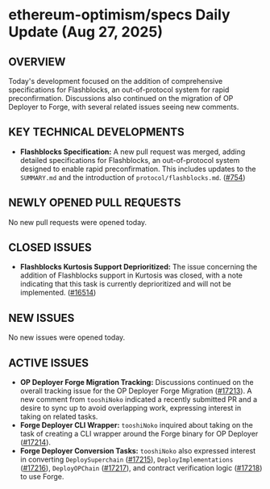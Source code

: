 # ethereum-optimism/specs Daily Update (Aug 27, 2025)
## OVERVIEW 
Today's development focused on the addition of comprehensive specifications for Flashblocks, an out-of-protocol system for rapid preconfirmation. Discussions also continued on the migration of OP Deployer to Forge, with several related issues seeing new comments.

## KEY TECHNICAL DEVELOPMENTS

*   **Flashblocks Specification:** A new pull request was merged, adding detailed specifications for Flashblocks, an out-of-protocol system designed to enable rapid preconfirmation. This includes updates to the `SUMMARY.md` and the introduction of `protocol/flashblocks.md`. ([#754](https://github.com/ethereum-optimism/specs/pull/754))

## NEWLY OPENED PULL REQUESTS
No new pull requests were opened today.

## CLOSED ISSUES

*   **Flashblocks Kurtosis Support Deprioritized:** The issue concerning the addition of Flashblocks support in Kurtosis was closed, with a note indicating that this task is currently deprioritized and will not be implemented. ([#16514](https://github.com/ethereum-optimism/specs/issues/16514))

## NEW ISSUES
No new issues were opened today.

## ACTIVE ISSUES

*   **OP Deployer Forge Migration Tracking:** Discussions continued on the overall tracking issue for the OP Deployer Forge Migration ([#17213](https://github.com/ethereum-optimism/specs/issues/17213)). A new comment from `tooshiNoko` indicated a recently submitted PR and a desire to sync up to avoid overlapping work, expressing interest in taking on related tasks.
*   **Forge Deployer CLI Wrapper:** `tooshiNoko` inquired about taking on the task of creating a CLI wrapper around the Forge binary for OP Deployer ([#17214](https://github.com/ethereum-optimism/specs/issues/17214)).
*   **Forge Deployer Conversion Tasks:** `tooshiNoko` also expressed interest in converting `DeploySuperchain` ([#17215](https://github.com/ethereum-optimism/specs/issues/17215)), `DeployImplementations` ([#17216](https://github.com/ethereum-optimism/specs/issues/17216)), `DeployOPChain` ([#17217](https://github.com/ethereum-optimism/specs/issues/17217)), and contract verification logic ([#17218](https://github.com/ethereum-optimism/specs/issues/17218)) to use Forge.